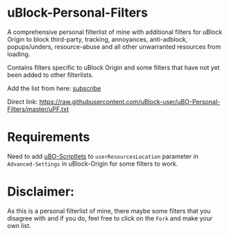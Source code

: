 # uBlock-Personal-Filters

A comprehensive personal filterlist of mine with additional filters for uBlock Origin to block third-party, tracking, annoyances, anti-adblock, popups/unders, resource-abuse and all other unwarranted resources from loading.

Contains filters specific to uBlock Origin and some filters that have not yet been added to other filterlists.

Add the list from here: [subscribe](https://subscribe.adblockplus.org/?location=https://raw.githubusercontent.com/uBlock-user/uBO-Personal-Filters/master/uPF.txt&title=uBO-Personal-Filters)

Direct link: https://raw.githubusercontent.com/uBlock-user/uBO-Personal-Filters/master/uPF.txt

# Requirements 

Need to add [uBO-Scriptlets](https://raw.githubusercontent.com/uBlock-user/uBO-Scriptlets/master/scriptlets.txt) to `userResourcesLocation` parameter in `Advanced-Settings` in uBlock-Origin for some filters to work.

# Disclaimer: 

As this is a personal filterlist of mine, there maybe some filters that you disagree with and if you do, feel free to click on the `Fork` and make your own list.
